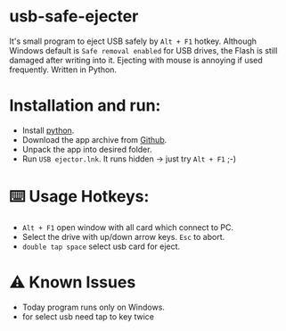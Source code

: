 # usb-safe-ejecter
It's small program to eject USB safely by `Alt + F1` hotkey.
Although Windows default is `Safe removal enabled` for USB drives, the Flash is still damaged after writing into it.
Ejecting with mouse is annoying if used frequently.
Written in Python.

# Installation and run:
- Install [python](https://www.python.org/downloads/release/python-390/).
- Download the app archive from [Github](https://github.com/igrowing/usb-safe-ejecter/archive/refs/heads/main.zip).
- Unpack the app into desired folder.
- Run `USB ejector.lnk`. It runs hidden -> just try `Alt + F1` ;-)

# ⌨️ Usage Hotkeys:
- `Alt + F1` open window with all card which connect to PC.
- Select the drive with up/down arrow keys. `Esc` to abort.
- `double tap space` select usb card for eject. 

# ⚠️ Known Issues
- Today program runs only on Windows.
- for select usb need tap to key twice  
